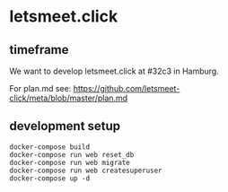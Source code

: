 # letsmeet.click

## timeframe

We want to develop letsmeet.click at #32c3 in Hamburg.

For plan.md see: https://github.com/letsmeet-click/meta/blob/master/plan.md


## development setup

```
docker-compose build
docker-compose run web reset_db
docker-compose run web migrate
docker-compose run web createsuperuser
docker-compose up -d
```
